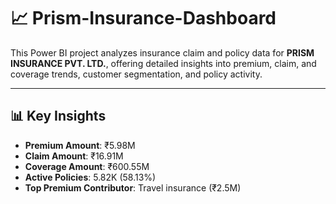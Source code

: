 #  📈 Prism-Insurance-Dashboard 

This Power BI project analyzes insurance claim and policy data for **PRISM INSURANCE PVT. LTD.**, offering detailed insights into premium, claim, and coverage trends, customer segmentation, and policy activity.

---
## 📊 Key Insights

- **Premium Amount**: ₹5.98M
- **Claim Amount**: ₹16.91M
- **Coverage Amount**: ₹600.55M
- **Active Policies**: 5.82K (58.13%)
- **Top Premium Contributor**: Travel insurance (₹2.5M)
